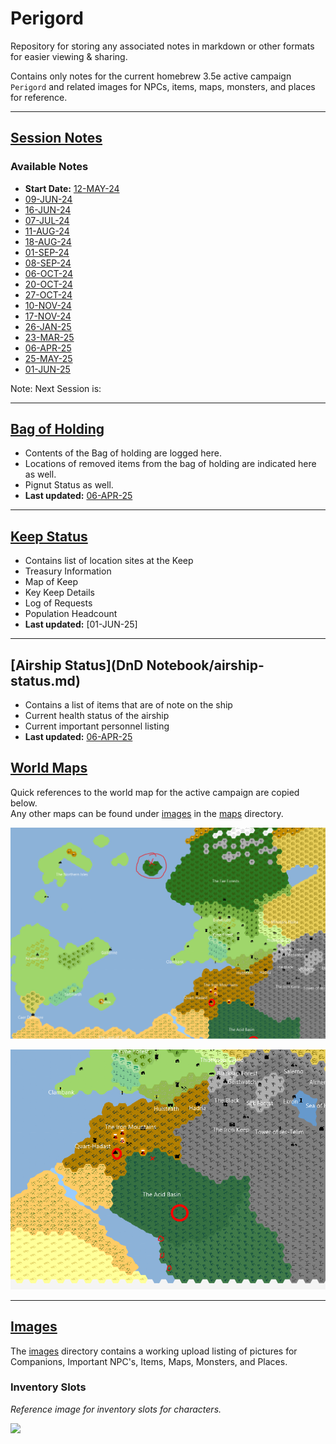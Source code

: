 # Perigord
Repository for storing any associated notes in markdown or other formats for easier viewing & sharing. <br>

Contains only notes for the current homebrew 3.5e active campaign `Perigord` and related images for NPCs, items, maps,
monsters, and places for reference.

--------------------------
## [Session Notes](DnD%20Notebook/Session%20Notes/)
### Available Notes
- **Start Date:** [12-MAY-24](DnD%20Notebook/Session%20Notes/12-MAY-24.md) <br>
- [09-JUN-24](DnD%20Notebook/Session%20Notes/09-JUN-24.md) <br>
- [16-JUN-24](DnD%20Notebook/Session%20Notes/16-JUN-24.md) <br>
- [07-JUL-24](DnD%20Notebook/Session%20Notes/07-JUL-24.md) <br>
- [11-AUG-24](DnD%20Notebook/Session%20Notes/11-AUG-24.md) <br>
- [18-AUG-24](DnD%20Notebook/Session%20Notes/18-AUG-24.md) <br>
- [01-SEP-24](DnD%20Notebook/Session%20Notes/01-SEP-24.md) <br>
- [08-SEP-24](DnD%20Notebook/Session%20Notes/08-SEP-24.md) <br>
- [06-OCT-24](DnD%20Notebook/Session%20Notes/06-OCT-24.md) <br>
- [20-OCT-24](DnD%20Notebook/Session%20Notes/20-OCT-24.md) <br>
- [27-OCT-24](DnD%20Notebook/Session%20Notes/27-OCT-24.md) <br>
- [10-NOV-24](DnD%20Notebook/Session%20Notes/10-NOV-24.md) <br>
- [17-NOV-24](DnD%20Notebook/Session%20Notes/17-NOV-24.md)<br>
- [26-JAN-25](DnD%20Notebook/Session%20Notes/26-JAN-25.md)<br>
- [23-MAR-25](DnD%20Notebook/Session%20Notes/23-MAR-25.md)<br>
- [06-APR-25](DnD%20Notebook/Session%20Notes/06-APR-25.md)<br>
- [25-MAY-25](DnD%20Notebook/Session%20Notes/25-MAY-25.md)<br>
- [01-JUN-25](DnD%20Notebook/Session%20Notes/01-JUN-25.md)<br>

Note: Next Session is: 

-------------------------
## [Bag of Holding](DnD%20Notebook/bag-of-holding-log.md)
- Contents of the Bag of holding are logged here. 
- Locations of removed items from the bag of holding are indicated here as well.
- Pignut Status as well.
- **Last updated:** [06-APR-25](DnD%20Notebook/Session%20Notes/06-APR-25.md) <br>
-------------------------
## [Keep Status](DnD%20Notebook/keep-status.md)
- Contains list of location sites at the Keep
- Treasury Information
- Map of Keep
- Key Keep Details
- Log of Requests
- Population Headcount
- **Last updated:** [01-JUN-25] <br>
-------------------------

## [Airship Status](DnD Notebook/airship-status.md)
- Contains a list of items that are of note on the ship
- Current health status of the airship
- Current important personnel listing
- **Last updated:** [06-APR-25](DnD%20Notebook/Session%20Notes/06-APR-25.md)

## [World Maps](Images/Maps/)
Quick references to the world map for the active campaign are copied below.<br> Any other maps can be found under [images](Images/) 
in the [maps](Images/Maps/) directory.

![](Images/Maps/Overworld_Map_0.png) <br>

![](Images/Maps/Overworld_Map_1.png) <br>

------------------------

## [Images](Images/)
The [images](Images/) directory contains a working upload listing of pictures for Companions, Important NPC's, Items,
Maps, Monsters, and Places.


### Inventory Slots
_Reference image for inventory slots for characters._

![](Images/Guides/inventory-slots.png)